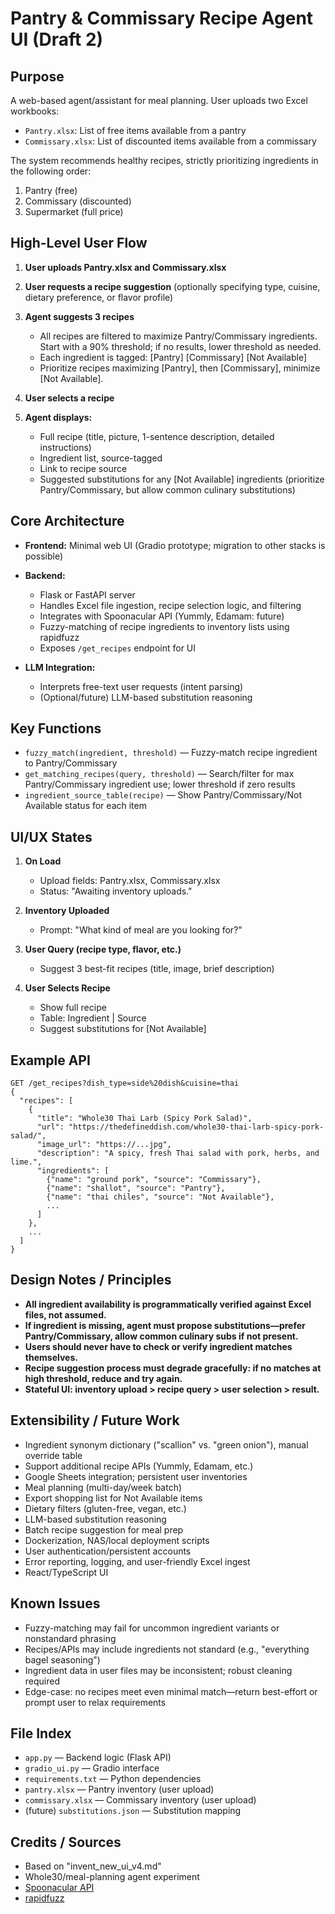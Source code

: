# Pantry & Commissary Recipe Agent UI (Draft 2)

## Purpose

A web-based agent/assistant for meal planning. User uploads two Excel workbooks:

* `Pantry.xlsx`: List of free items available from a pantry
* `Commissary.xlsx`: List of discounted items available from a commissary

The system recommends healthy recipes, strictly prioritizing ingredients in the following order:

1. Pantry (free)
2. Commissary (discounted)
3. Supermarket (full price)

## High-Level User Flow

1. **User uploads Pantry.xlsx and Commissary.xlsx**
2. **User requests a recipe suggestion** (optionally specifying type, cuisine, dietary preference, or flavor profile)
3. **Agent suggests 3 recipes**

   * All recipes are filtered to maximize Pantry/Commissary ingredients. Start with a 90% threshold; if no results, lower threshold as needed.
   * Each ingredient is tagged: \[Pantry] \[Commissary] \[Not Available]
   * Prioritize recipes maximizing \[Pantry], then \[Commissary], minimize \[Not Available].
4. **User selects a recipe**
5. **Agent displays:**

   * Full recipe (title, picture, 1-sentence description, detailed instructions)
   * Ingredient list, source-tagged
   * Link to recipe source
   * Suggested substitutions for any \[Not Available] ingredients (prioritize Pantry/Commissary, but allow common culinary substitutions)

## Core Architecture

* **Frontend:** Minimal web UI (Gradio prototype; migration to other stacks is possible)
* **Backend:**

  * Flask or FastAPI server
  * Handles Excel file ingestion, recipe selection logic, and filtering
  * Integrates with Spoonacular API (Yummly, Edamam: future)
  * Fuzzy-matching of recipe ingredients to inventory lists using rapidfuzz
  * Exposes `/get_recipes` endpoint for UI
* **LLM Integration:**

  * Interprets free-text user requests (intent parsing)
  * (Optional/future) LLM-based substitution reasoning

## Key Functions

* `fuzzy_match(ingredient, threshold)` — Fuzzy-match recipe ingredient to Pantry/Commissary
* `get_matching_recipes(query, threshold)` — Search/filter for max Pantry/Commissary ingredient use; lower threshold if zero results
* `ingredient_source_table(recipe)` — Show Pantry/Commissary/Not Available status for each item

## UI/UX States

1. **On Load**

   * Upload fields: Pantry.xlsx, Commissary.xlsx
   * Status: "Awaiting inventory uploads."
2. **Inventory Uploaded**

   * Prompt: "What kind of meal are you looking for?"
3. **User Query (recipe type, flavor, etc.)**

   * Suggest 3 best-fit recipes (title, image, brief description)
4. **User Selects Recipe**

   * Show full recipe
   * Table: Ingredient | Source
   * Suggest substitutions for \[Not Available]

## Example API

```http
GET /get_recipes?dish_type=side%20dish&cuisine=thai
{
  "recipes": [
    {
      "title": "Whole30 Thai Larb (Spicy Pork Salad)",
      "url": "https://thedefineddish.com/whole30-thai-larb-spicy-pork-salad/",
      "image_url": "https://...jpg",
      "description": "A spicy, fresh Thai salad with pork, herbs, and lime.",
      "ingredients": [
        {"name": "ground pork", "source": "Commissary"},
        {"name": "shallot", "source": "Pantry"},
        {"name": "thai chiles", "source": "Not Available"},
        ...
      ]
    },
    ...
  ]
}
```

## Design Notes / Principles

* **All ingredient availability is programmatically verified against Excel files, not assumed.**
* **If ingredient is missing, agent must propose substitutions—prefer Pantry/Commissary, allow common culinary subs if not present.**
* **Users should never have to check or verify ingredient matches themselves.**
* **Recipe suggestion process must degrade gracefully: if no matches at high threshold, reduce and try again.**
* **Stateful UI: inventory upload > recipe query > user selection > result.**

## Extensibility / Future Work

* Ingredient synonym dictionary ("scallion" vs. "green onion"), manual override table
* Support additional recipe APIs (Yummly, Edamam, etc.)
* Google Sheets integration; persistent user inventories
* Meal planning (multi-day/week batch)
* Export shopping list for Not Available items
* Dietary filters (gluten-free, vegan, etc.)
* LLM-based substitution reasoning
* Batch recipe suggestion for meal prep
* Dockerization, NAS/local deployment scripts
* User authentication/persistent accounts
* Error reporting, logging, and user-friendly Excel ingest
* React/TypeScript UI

## Known Issues

* Fuzzy-matching may fail for uncommon ingredient variants or nonstandard phrasing
* Recipes/APIs may include ingredients not standard (e.g., "everything bagel seasoning")
* Ingredient data in user files may be inconsistent; robust cleaning required
* Edge-case: no recipes meet even minimal match—return best-effort or prompt user to relax requirements

## File Index

* `app.py` — Backend logic (Flask API)
* `gradio_ui.py` — Gradio interface
* `requirements.txt` — Python dependencies
* `pantry.xlsx` — Pantry inventory (user upload)
* `commissary.xlsx` — Commissary inventory (user upload)
* (future) `substitutions.json` — Substitution mapping

## Credits / Sources

* Based on "invent\_new\_ui\_v4.md"
* Whole30/meal-planning agent experiment
* [Spoonacular API](https://spoonacular.com/food-api)
* [rapidfuzz](https://maxbachmann.github.io/RapidFuzz/)
